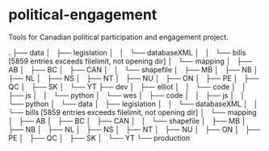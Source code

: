 # political-engagement
Tools for Canadian political participation and engagement project.



.
├── data
│   ├── legislation
│   │   └── databaseXML
│   │       └── bills [5859 entries exceeds filelimit, not opening dir]
│   └── mapping
│       ├── AB
│       ├── BC
│       ├── CAN
│       │   └── shapefile
│       ├── MB
│       ├── NB
│       ├── NL
│       ├── NS
│       ├── NT
│       ├── NU
│       ├── ON
│       ├── PE
│       ├── QC
│       ├── SK
│       └── YT
├── dev
│   ├── elliot
│   │   └── code
│   │       ├── js
│   │       └── python
│   └── wes
│       ├── code
│       │   ├── js
│       │   └── python
│       └── data
│           ├── legislation
│           │   └── databaseXML
│           │       └── bills [5859 entries exceeds filelimit, not opening dir]
│           └── mapping
│               ├── AB
│               ├── BC
│               ├── CAN
│               │   └── shapefile
│               ├── MB
│               ├── NB
│               ├── NL
│               ├── NS
│               ├── NT
│               ├── NU
│               ├── ON
│               ├── PE
│               ├── QC
│               ├── SK
│               └── YT
└── production